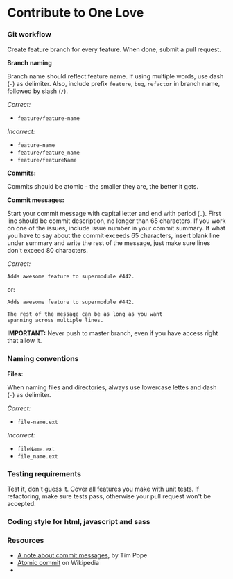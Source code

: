 Contribute to One Love
======================

### Git workflow

Create feature branch for every feature. When done, submit a pull request.

__Branch naming__

Branch name should reflect feature name. If using multiple words, use dash (`-`)
as delimiter. Also, include prefix `feature`, `bug`, `refactor` in branch name, 
followed by slash (`/`). 

_Correct:_

- `feature/feature-name`

_Incorrect:_

- `feature-name`
- `feature/feature_name`
- `feature/featureName`

__Commits:__

Commits should be atomic - the smaller they are, the better it gets.
    
__Commit messages:__

Start your commit message with capital letter and end with period (`.`).
First line should be commit description, no longer than 65 characters.
If you work on one of the issues, include issue number in your commit summary.
If what you have to say about the commit exceeds 65 characters, insert blank line
under summary and write the rest of the message, just make sure lines don't exceed
80 characters.

_Correct:_

    Adds awesome feature to supermodule #442.

or:

    Adds awesome feature to supermodule #442.

    The rest of the message can be as long as you want
    spanning across multiple lines.

__IMPORTANT:__ Never push to master branch, even if you have access right that allow it.

### Naming conventions

__Files:__

When naming files and directories, always use lowercase lettes and dash (`-`) as delimiter.

_Correct:_

- `file-name.ext`

_Incorrect:_

- `fileName.ext`
- `file_name.ext`


### Testing requirements

Test it, don't guess it. Cover all features you make with unit tests. If refactoring,
make sure tests pass, otherwise your pull request won't be accepted.

### Coding style for html, javascript and sass
### Resources

- [A note about commit messages](http://tbaggery.com/2008/04/19/a-note-about-git-commit-messages.html), by Tim Pope
- [Atomic commit](http://en.wikipedia.org/wiki/Atomic_commit) on Wikipedia
- 

